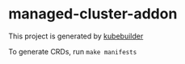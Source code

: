 # managed-cluster-addon
This project is generated by [kubebuilder](https://github.com/kubernetes-sigs/kubebuilder)

To generate CRDs, run `make manifests`
